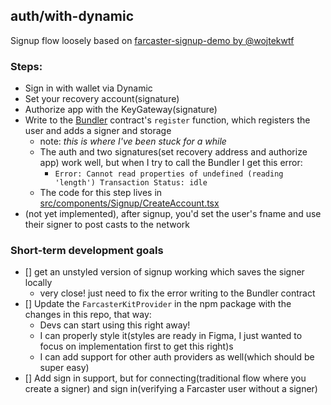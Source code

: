 ## auth/with-dynamic

Signup flow loosely based on [farcaster-signup-demo by @wojtekwtf](https://github.com/wojtekwtf/farcaster-signup-demo/tree/main)

### Steps:
- Sign in with wallet via Dynamic
- Set your recovery account(signature)
- Authorize app with the KeyGateway(signature)
- Write to the [Bundler](https://optimistic.etherscan.io/address/0x00000000fc04c910a0b5fea33b03e0447ad0b0aa) contract's `register` function, which registers the user and adds a signer and storage
    - note: *this is where I've been stuck for a while*
    - The auth and two signatures(set recovery address and authorize app) work well, but when I try to call the Bundler I get this error:
        - `Error: Cannot read properties of undefined (reading 'length')
Transaction Status: idle`
    - The code for this step lives in [src/components/Signup/CreateAccount.tsx](https://github.com/dylsteck/farcasterkit/blob/auth/examples/auth/with-dynamic/src/components/Signup/CreateAccount.tsx)
- (not yet implemented), after signup, you'd set the user's fname and use their signer to post casts to the network


### Short-term development goals
- [] get an unstyled version of signup working which saves the signer locally
    - very close! just need to fix the error writing to the Bundler contract
- [] Update the `FarcasterKitProvider` in the npm package with the changes in this repo, that way:
    - Devs can start using this right away!
    - I can properly style it(styles are ready in Figma, I just wanted to focus on implementation first to get this right)s
    - I can add support for other auth providers as well(which should be super easy)
- [] Add sign in support, but for connecting(traditional flow where you create a signer) and sign in(verifying a Farcaster user without a signer)